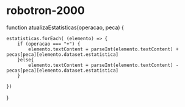 # robotron-2000

function atualizaEstatisticas(operacao, peca) {

    estatisticas.forEach( (elemento) => {
        if (operacao === "+") {
            elemento.textContent = parseInt(elemento.textContent) + pecas[peca][elemento.dataset.estatistica]
        }else{
            elemento.textContent = parseInt(elemento.textContent) - pecas[peca][elemento.dataset.estatistica]
        }
       
    })
}
